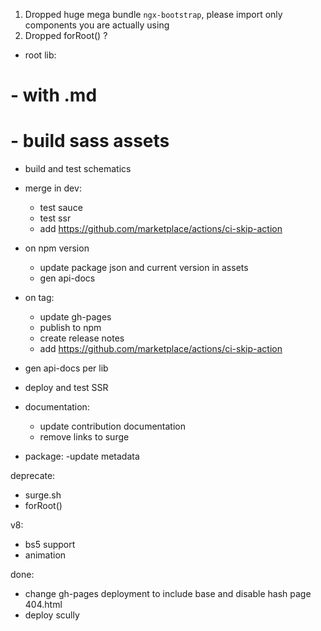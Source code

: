 1. Dropped huge mega bundle `ngx-bootstrap`, please import only components you are actually using
2. Dropped forRoot() ?

- root lib:
#  - with .md
#  - build sass assets
  - build and test schematics 
- merge in dev:
  - test sauce
  - test ssr 
  - add https://github.com/marketplace/actions/ci-skip-action
- on npm version
  - update package json and current version in assets 
  - gen api-docs
- on tag:
  - update gh-pages
  - publish to npm
  - create release notes
  - add https://github.com/marketplace/actions/ci-skip-action
- gen api-docs per lib
- deploy and test SSR
  
- documentation:
  - update contribution documentation
  - remove links to surge

- package:
  -update metadata

deprecate:
- surge.sh
- forRoot()

v8:
- bs5 support
- animation

done:
- change gh-pages deployment to include base and disable hash page 404.html
- deploy scully
  

